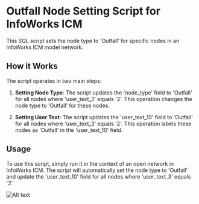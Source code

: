 # Outfall Node Setting Script for InfoWorks ICM

This SQL script sets the node type to 'Outfall' for specific nodes in an InfoWorks ICM model network.

## How it Works

The script operates in two main steps:

1. **Setting Node Type**: The script updates the 'node_type' field to 'Outfall' for all nodes where 'user_text_3' equals '2'. This operation changes the node type to 'Outfall' for these nodes.

2. **Setting User Text**: The script updates the 'user_text_10' field to 'Outfall' for all nodes where 'user_text_3' equals '2'. This operation labels these nodes as 'Outfall' in the 'user_text_10' field.

## Usage

To use this script, simply run it in the context of an open network in InfoWorks ICM. The script will automatically set the node type to 'Outfall' and update the 'user_text_10' field for all nodes where 'user_text_3' equals '2'.

![Alt text](image.png)
